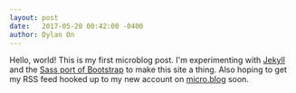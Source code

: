 ```yaml
---
layout: post
date:   2017-05-20 00:42:00 -0400
author: Dylan On
---
```


Hello, world! This is my first microblog post. I'm experimenting with [Jekyll](http://jekyllrb.com/) and the [Sass port of Bootstrap](https://github.com/twbs/bootstrap-sass) to make this site a thing. Also hoping to get my RSS feed hooked up to my new account on [micro.blog](http://micro.blog) soon.